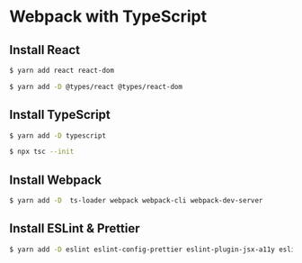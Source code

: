 # Webpack with TypeScript


## Install React

```bash
$ yarn add react react-dom
```

```bash
$ yarn add -D @types/react @types/react-dom
```

## Install TypeScript

```bash
$ yarn add -D typescript
```

```bash
$ npx tsc --init
```

## Install Webpack

```bash
$ yarn add -D  ts-loader webpack webpack-cli webpack-dev-server
```


## Install ESLint & Prettier

```bash
$ yarn add -D eslint eslint-config-prettier eslint-plugin-jsx-a11y eslint-plugin-prettier eslint-plugin-react eslint-plugin-react-hooks prettier @typescript-eslint/eslint-plugin @typescript-eslint/parser
```
